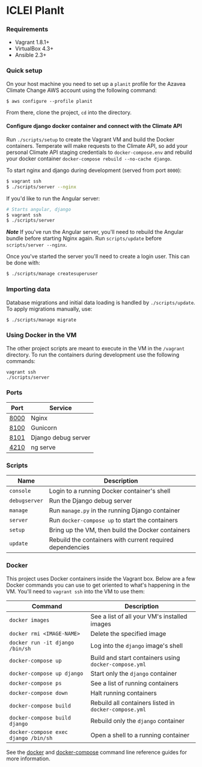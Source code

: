 # ICLEI PlanIt

### Requirements

* Vagrant 1.8.1+
* VirtualBox 4.3+
* Ansible 2.3+

### Quick setup

On your host machine you need to set up a `planit` profile for the Azavea Climate Change AWS account using the following command:
```
$ aws configure --profile planit
```

From there, clone the project, `cd` into the directory.

#### Configure django docker container and connect with the Climate API

Run `./scripts/setup` to create the Vagrant VM and build the Docker containers. Temperate will make requests to the Climate API, so add your personal Climate API staging credentials to `docker-compose.env` and rebuild your docker container `docker-compose rebuild --no-cache django`.

To start nginx and django during development (served from port `8000`):

```bash
$ vagrant ssh
$ ./scripts/server --nginx
```

If you'd like to run the Angular server:
```bash
# Starts angular, django
$ vagrant ssh
$ ./scripts/server
```

***Note*** If you've run the Angular server, you'll need to rebuild the Angular bundle before starting Nginx again. Run `scripts/update` before `scripts/server --nginx`.

Once you've started the server you'll need to create a login user. This can be done with:
```bash
$ ./scripts/manage createsuperuser
```

### Importing data

Database migrations and initial data loading is handled by `./scripts/update`.
To apply migrations manually, use:

```bash
$ ./scripts/manage migrate
```

### Using Docker in the VM

The other project scripts are meant to execute in the VM in the `/vagrant` directory.
To run the containers during development use the following commands:

    vagrant ssh
    ./scripts/server

### Ports

| Port | Service |
| --- | --- |
| [8000](http://localhost:8000) | Nginx |
| [8100](http://localhost:8100) | Gunicorn |
| [8101](http://localhost:8101) | Django debug server |
| [4210](http://localhost:4210) | ng serve |

### Scripts

| Name | Description |
| --- | --- |
| `console` | Login to a running Docker container's shell |
| `debugserver` | Run the Django debug server |
| `manage` | Run `manage.py` in the running Django container |
| `server` | Run `docker-compose up` to start the containers |
| `setup` | Bring up the VM, then build the Docker containers |
| `update` | Rebuild the containers with current required dependencies |

### Docker

This project uses Docker containers inside the Vagrant box.
Below are a few Docker commands you can use to get oriented to what's happening in the VM.
You'll need to `vagrant ssh` into the VM to use them:

| Command | Description |
| --- | --- |
| `docker images` | See a list of all your VM's installed images |
| `docker rmi <IMAGE-NAME>` | Delete the specified image |
| `docker run -it django /bin/sh` | Log into the `django` image's shell |
| `docker-compose up` | Build and start containers using `docker-compose.yml` |
| `docker-compose up django` | Start only the `django` container |
| `docker-compose ps` | See a list of running containers |
| `docker-compose down` | Halt running containers |
| `docker-compose build` | Rebuild all containers listed in `docker-compose.yml`|
| `docker-compose build django` | Rebuild only the `django` container |
| `docker-compose exec django /bin/sh` | Open a shell to a running container |

See the
[docker](https://docs.docker.com/engine/reference/commandline/) and
[docker-compose](https://docs.docker.com/compose/reference/overview/)
 command line reference guides for more information.
